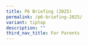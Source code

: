 ```yaml
---
title: P6 Briefing (2025)
permalink: /p6-briefing-2025/
variant: tiptap
description: ""
third_nav_title: For Parents
---
```


